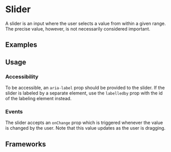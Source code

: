 <script setup>
  import React from './react.md';
  import Vue from './vue.md';
</script>

# Slider

A slider is an input where the user selects a value from within a given range. The precise value, however, is not necessarily considered important.

<components-status react='released' vue='released' />

## Examples

<slider-example />

## Usage

<component-design-guidelines name="Warp - Components / Slider" link="https://www.figma.com/file/nkiRpuVu6XRfvY96BA80H8/Components-overview?type=design&node-id=377-23902&mode=design" />

### Accessibility

To be accessible, an `aria-label` prop should be provided to the slider. If the slider is labeled by a separate element, use the `labelledby` prop with the id of the labeling element instead.

### Events

The slider accepts an `onChange` prop which is triggered whenever the value is changed by the user. Note that this value updates as the user is dragging.

<component-questions />

## Frameworks

<tabs-content>
  <template #react>
   <react />
  </template>
  <template #vue>
    <vue />
  </template>
</tabs-content>

